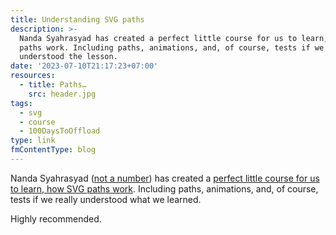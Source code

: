 ```yaml
---
title: Understanding SVG paths
description: >-
  Nanda Syahrasyad has created a perfect little course for us to learn, how SVG
  paths work. Including paths, animations, and, of course, tests if we
  understood the lesson.
date: '2023-07-10T21:17:23+07:00'
resources:
  - title: Paths…
    src: header.jpg
tags:
  - svg
  - course
  - 100DaysToOffload
type: link
fmContentType: blog
---
```


Nanda Syahrasyad ([not a number](https://www.nan.fyi/)) has created a [perfect little course for us to learn, how SVG paths work](https://www.nan.fyi/svg-paths). Including paths, animations, and, of course, tests if we really understood what we learned.

Highly recommended.
